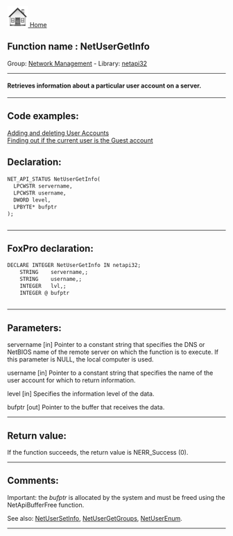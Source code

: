 [<img src="../../images/home.png"> Home ](https://github.com/VFPX/Win32API)  

## Function name : NetUserGetInfo
Group: [Network Management](../../functions_group.md#Network_Management)  -  Library: [netapi32](../../Libraries.md#netapi32)  
***  


#### Retrieves information about a particular user account on a server.
***  


## Code examples:
[Adding and deleting User Accounts](../../samples/sample_478.md)  
[Finding out if the current user is the Guest account](../../samples/sample_566.md)  

## Declaration:
```foxpro  
NET_API_STATUS NetUserGetInfo(
  LPCWSTR servername,
  LPCWSTR username,
  DWORD level,
  LPBYTE* bufptr
);
  
```  
***  


## FoxPro declaration:
```foxpro  
DECLARE INTEGER NetUserGetInfo IN netapi32;
	STRING    servername,;
	STRING    username,;
	INTEGER   lvl,;
	INTEGER @ bufptr
  
```  
***  


## Parameters:
servername 
[in] Pointer to a constant string that specifies the DNS or NetBIOS name of the remote server on which the function is to execute. If this parameter is NULL, the local computer is used.

username 
[in] Pointer to a constant string that specifies the name of the user account for which to return information.

level 
[in] Specifies the information level of the data.

bufptr 
[out] Pointer to the buffer that receives the data.   
***  


## Return value:
If the function succeeds, the return value is NERR_Success (0).  
***  


## Comments:
Important: the <Em>bufptr</Em> is allocated by the system and must be freed using the NetApiBufferFree function.  
  
See also: [NetUserSetInfo](../netapi32/NetUserSetInfo.md), [NetUserGetGroups](../netapi32/NetUserGetGroups.md), [NetUserEnum](../netapi32/NetUserEnum.md).  
  
***  

